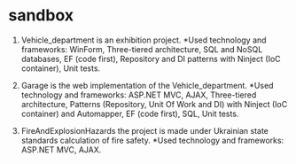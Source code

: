 # sandbox
1. Vehicle_department is an exhibition project.
*Used technology and frameworks: WinForm, Three-tiered architecture, SQL and NoSQL databases, EF (code first), Repository and DI
patterns with Ninject (IoC container), Unit tests.

2. Garage is the web implementation of the Vehicle_department.
*Used technology and frameworks: ASP.NET MVC, AJAX, Three-tiered architecture, Patterns (Repository, Unit Of Work and DI) with Ninject (IoC container) and Automapper, EF (code first), SQL, Unit tests.

3. FireAndExplosionHazards the project is made under Ukrainian state standards calculation of fire safety.
*Used technology and frameworks: ASP.NET MVC, AJAX.
